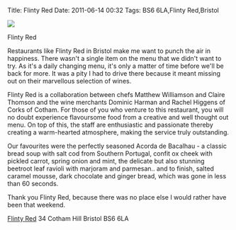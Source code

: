Title: Flinty Red
Date: 2011-06-14 00:32
Tags: BS6 6LA,Flinty Red,Bristol


![](/images/P1030392.jpg)

Flinty Red
 

Restaurants like Flinty Red in Bristol make me want to punch the air in happiness. There wasn't a single item on the menu that we didn't want to try. As it's a daily changing menu, it's only a matter of time before we'll be back for more. It was a pity I had to drive there because it meant missing out on their marvellous selection of wines.
 
 
Flinty Red is a collaboration between chefs Matthew Williamson and Claire Thomson and the wine merchants Dominic Harman and Rachel Higgens of Corks of Cotham. For those of you who venture to this restaurant, you will no doubt experience flavoursome food from a creative and well thought out menu. On top of this, the staff are enthusiastic and passionate thereby creating a warm-hearted atmosphere, making the service truly outstanding.
 
 
Our favourites were the perfectly seasoned Acorda de Bacalhau - a classic bread soup with salt cod from Southern Portugal, confit ox cheek with pickled carrot, spring onion and mint, the delicate but also stunning beetroot leaf ravioli with marjoram and parmesan.. and to finish, salted caramel mousse, dark chocolate and ginger bread, which was gone in less than 60 seconds.
 
 
Thank you Flinty Red, because there was no place else I would rather have been that weekend.
 
 
[Flinty Red](http://www.flintyred.co.uk/) 
34 Cotham Hill 
Bristol 
BS6 6LA